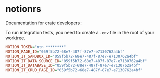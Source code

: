 # notionrs

Documentation for crate developers:

To run integration tests, you need to create a `.env` file in the root of your worktree.

```ini
NOTION_TOKEN="ntn_********"
NOTION_PAGE_ID="059f5b72-68e7-487f-87e7-e7130762a4bf"
NOTION_IT_SANDBOX_ID="059f5b72-68e7-487f-87e7-e7130762a4bf"
NOTION_IT_DATA_SOURCE_ID="059f5b72-68e7-487f-87e7-e7130762a4bf"
NOTION_IT_DATABASE_ID="059f5b72-68e7-487f-87e7-e7130762a4bf"
NOTION_IT_CRUD_PAGE_ID="059f5b72-68e7-487f-87e7-e7130762a4bf"
```
